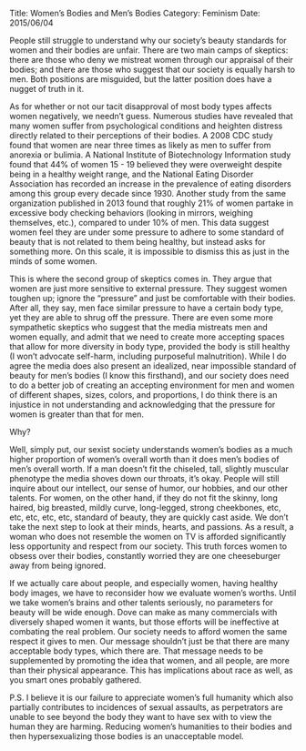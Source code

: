 Title: Women’s Bodies and Men’s Bodies
Category: Feminism
Date: 2015/06/04

People still struggle to understand why our society’s beauty standards for women and their bodies are unfair. There are two main camps of skeptics: there are those who deny we mistreat women through our appraisal of their bodies; and there are those who suggest that our society is equally harsh to men. Both positions are misguided, but the latter position does have a nugget of truth in it.

As for whether or not our tacit disapproval of most body types affects women negatively, we needn’t guess. Numerous studies have revealed that many women suffer from psychological conditions and heighten distress directly related to their perceptions of their bodies. A 2008 CDC study found that women are near three times as likely as men to suffer from anorexia or bulimia. A National Institute  of Biotechnology Information study found that 44% of women 15 - 19 believed they were overweight despite being in a healthy weight range, and the National Eating Disorder Association has recorded an increase in the prevalence of eating disorders among this group every decade since 1930. Another study from the same organization published in 2013 found that roughly 21% of women partake in excessive body checking behaviors (looking in mirrors, weighing themselves, etc.), compared to under 10% of men. This data suggest women feel they are under some pressure to adhere to some standard of beauty that is not related to them being healthy, but instead asks for something more. On this scale, it is impossible to dismiss this as just in the minds of some women.

This is where the second group of skeptics comes in. They argue that women are just more sensitive to external pressure. They suggest women toughen up; ignore the “pressure” and just be comfortable with their bodies. After all, they say, men face similar pressure to have a certain body type, yet they are able to shrug off the pressure. There are even some more sympathetic skeptics who suggest that the media mistreats men and women equally, and admit that we need to create more accepting spaces that allow for more diversity in body type, provided the body is still healthy (I won’t advocate self-harm, including purposeful malnutrition). While I do agree the media does also present an idealized, near impossible standard of beauty for men’s bodies (I know this firsthand), and our society does need to do a better job of creating an accepting environment for men and women of different shapes, sizes, colors, and proportions, I do think there is an injustice in not understanding and acknowledging that the pressure for women is greater than that for men.

Why?

Well, simply put, our sexist society understands women’s bodies as a much higher proportion of women’s overall worth than it does men’s bodies of men’s overall worth. If a man doesn’t fit the chiseled, tall, slightly muscular phenotype the media shoves down our throats, it’s okay. People will still inquire about our intellect, our sense of humor, our hobbies, and our other talents. For women, on the other hand, if they do not fit the skinny, long haired, big breasted, mildly curve, long-legged, strong cheekbones, etc, etc, etc, etc, etc, standard of beauty, they are quickly cast aside. We don’t take the next step to look at their minds, hearts, and passions. As a result, a woman who does not resemble the women on TV is afforded significantly less opportunity and respect from our society. This truth forces women to obsess over their bodies, constantly worried they are one cheeseburger away from being ignored. 

If we actually care about people, and especially women, having healthy body images, we have to reconsider how we evaluate women’s worths. Until we take women’s brains and other talents seriously, no parameters for beauty will be wide enough. Dove can make as many commercials with diversely shaped women it wants, but those efforts will be ineffective at combating the real problem. Our society needs to afford women the same respect it gives to men. Our message shouldn’t just be that there are many acceptable body types, which there are. That message needs to be supplemented by promoting the idea that women, and all people, are more than their physical appearance. This has implications about race as well, as you smart ones probably gathered.

P.S. I believe it is our failure to appreciate women’s full humanity which also partially contributes to incidences of sexual assaults, as perpetrators are unable to see beyond the body they want to have sex with to view the human they are harming. Reducing women’s humanities to their bodies and then hypersexualizing those bodies is an unacceptable model.
